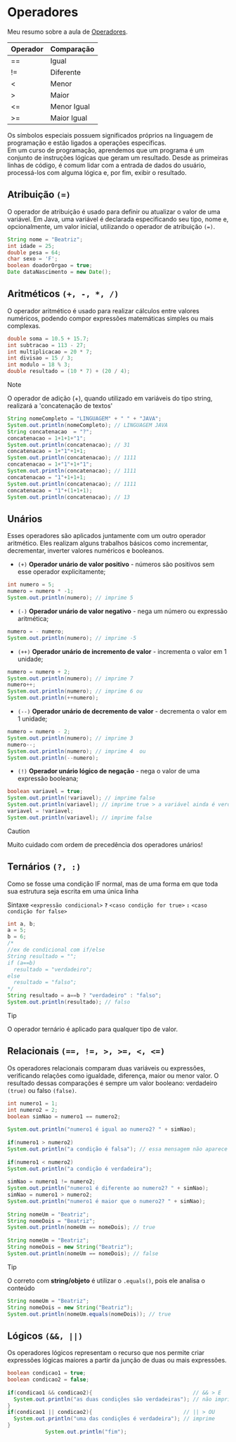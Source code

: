 # Operadores

Meu resumo sobre a aula de [Operadores](https://felipe-aguiar.gitbook.io/dio-java/gitbook/sintaxe/operadores).

| Operador | Comparação |
| --- | --- |
| == | Igual |
| != | Diferente |
| < | Menor |
| > | Maior |
| <= | Menor Igual |
| >= | Maior Igual |

Os símbolos especiais possuem significados próprios na linguagem de programação e estão ligados a operações específicas.  
Em um curso de programação, aprendemos que um programa é um conjunto de instruções lógicas que geram um resultado. Desde as primeiras linhas de código, é comum lidar com a entrada de dados do usuário, processá-los com alguma lógica e, por fim, exibir o resultado.

## Atribuição `(=)`

O operador de atribuição é usado para definir ou atualizar o valor de uma variável. Em Java, uma variável é declarada especificando seu tipo, nome e, opcionalmente, um valor inicial, utilizando o operador de atribuição `(=)`.

```java
String nome = "Beatriz";
int idade = 25;
double pesa = 64;
char sexo = 'F';
boolean doadorOrgao = true;
Date dataNascimento = new Date();
```
	
## Aritméticos `(+, -, *, /)`

O operador aritmético é usado para realizar cálculos entre valores numéricos, podendo compor expressões matemáticas simples ou mais complexas.

```java
double soma = 10.5 + 15.7;
int subtracao = 113 - 27;
int multiplicacao = 20 * 7;
int divisao = 15 / 3;
int modulo = 18 % 3;
double resultado = (10 * 7) + (20 / 4);
```
		
> [!NOTE]
>O operador de adição (+), quando utilizado em variáveis do tipo string, realizará a 'concatenação de textos'

```java
String nomeCompleto = "LINGUAGEM" + " " + "JAVA"; 
System.out.println(nomeCompleto); // LINGUAGEM JAVA
String concatenacao  = "?";
concatenacao = 1+1+1+"1";
System.out.println(concatenacao); // 31
concatenacao = 1+"1"+1+1;
System.out.println(concatenacao); // 1111
concatenacao = 1+"1"+1+"1";
System.out.println(concatenacao); // 1111
concatenacao = "1"+1+1+1;
System.out.println(concatenacao); // 1111
concatenacao = "1"+(1+1+1);
System.out.println(concatenacao); // 13
```
	            
## Unários
Esses operadores são aplicados juntamente com um outro operador aritmético. Eles realizam alguns trabalhos básicos como incrementar, decrementar, inverter valores numéricos e booleanos.

- `(+)` **Operador unário de valor positivo** - números são positivos sem esse operador explicitamente;
```java
int numero = 5;
numero = numero * -1;
System.out.println(numero); // imprime 5
```	
- `(-)` **Operador unário de valor negativo** - nega um número ou expressão aritmética;
```java		
numero = - numero;
System.out.println(numero); // imprime -5
```		
- `(++)` **Operador unário de incremento de valor** - incrementa o valor em 1 unidade;
```java		
numero = numero + 2;
System.out.println(numero); // imprime 7
numero++;
System.out.println(numero); // imprime 6 ou
System.out.println(++numero);
```
- `(--)` **Operador unário de decremento de valor** - decrementa o valor em 1 unidade;
```java	
numero = numero - 2;
System.out.println(numero); // imprime 3
numero--;
System.out.println(numero); // imprime 4  ou
System.out.println(--numero);
```
- `(!)` **Operador unário lógico de negação** - nega o valor de uma expressão booleana;
```java	
boolean variavel = true;
System.out.println(!variavel); // imprime false
System.out.println(variavel); // imprime true > a variável ainda é verdadeira
variavel = !variavel;
System.out.println(variavel); // imprime false
```

> [!CAUTION]
> Muito cuidado com ordem de precedência dos operadores unários!

## Ternários `(?, :)` 
Como se fosse uma condição IF normal, mas de uma forma em que toda sua estrutura seja escrita em uma única linha

Sintaxe
`<expressão condicional>` **`?`** `<caso condição for true>` **`:`** `<caso condição for false>`
```java
int a, b;
a = 5;
b = 6;            
/*             
//ex de condicional com if/else
String resultado = "";
if (a==b)
  resultado = "verdadeiro";
else
  resultado = "falso";
*/
String resultado = a==b ? "verdadeiro" : "falso";
System.out.println(resultado); // falso
```
> [!TIP]
> O operador ternário é aplicado para qualquer tipo de valor.

## Relacionais `(==, !=, >, >=, <, <=)`

Os operadores relacionais comparam duas variáveis ou expressões, verificando relações como igualdade, diferença, maior ou menor valor. O resultado dessas comparações é sempre um valor booleano: verdadeiro `(true)` ou falso `(false)`.
```java
int numero1 = 1;
int numero2 = 2;
boolean simNao = numero1 == numero2;
	
System.out.println("numero1 é igual ao numero2? " + simNao);
	
if(numero1 > numero2)
System.out.println("a condição é falsa"); // essa mensagem não aparece pois é falsa dentro da condição
	        
if(numero1 < numero2)
System.out.println("a condição é verdadeira");
	
simNao = numero1 != numero2;
System.out.println("numero1 é diferente ao numero2? " + simNao);
simNao = numero1 > numero2;
System.out.println("numero1 é maior que o numero2? " + simNao);
	
String nomeUm = "Beatriz";
String nomeDois = "Beatriz";
System.out.println(nomeUm == nomeDois); // true
	
String nomeUm = "Beatriz";
String nomeDois = new String("Beatriz");
System.out.println(nomeUm == nomeDois); // false
```

> [!TIP]
> O correto com **string/objeto** é utilizar o `.equals()`, pois ele analisa o conteúdo
```java		
String nomeUm = "Beatriz";
String nomeDois = new String("Beatriz");
System.out.println(nomeUm.equals(nomeDois)); // true
```
	
## Lógicos `(&&, ||)`

Os operadores lógicos representam o recurso que nos permite criar expressões lógicas maiores a partir da junção de duas ou mais expressões.
```java
boolean condicao1 = true;
boolean condicao2 = false;
	    
if(condicao1 && condicao2){                                // && > E
  System.out.println("as duas condições são verdadeiras"); // não imprime nada
}
if(condicao1 || condicao2){                             // || > OU
  System.out.println("uma das condições é verdadeira"); // imprime
}
	        System.out.println("fim");
```

